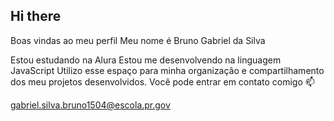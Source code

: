 ## Hi there 
Boas vindas ao meu perfil 
Meu nome é Bruno Gabriel da Silva

Estou estudando na Alura
Estou me desenvolvendo na linguagem JavaScript
Utilizo esse espaço para minha organização e compartilhamento dos meu projetos desenvolvidos.
Você pode entrar em contato comigo 📫

gabriel.silva.bruno1504@escola.pr.gov

